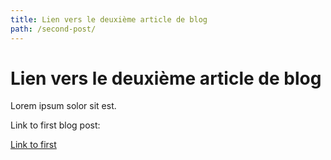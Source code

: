 ```yaml
---
title: Lien vers le deuxième article de blog
path: /second-post/
---
```


# Lien vers le deuxième article de blog

Lorem ipsum solor sit est.

Link to first blog post:

[Link to first](/first-post)